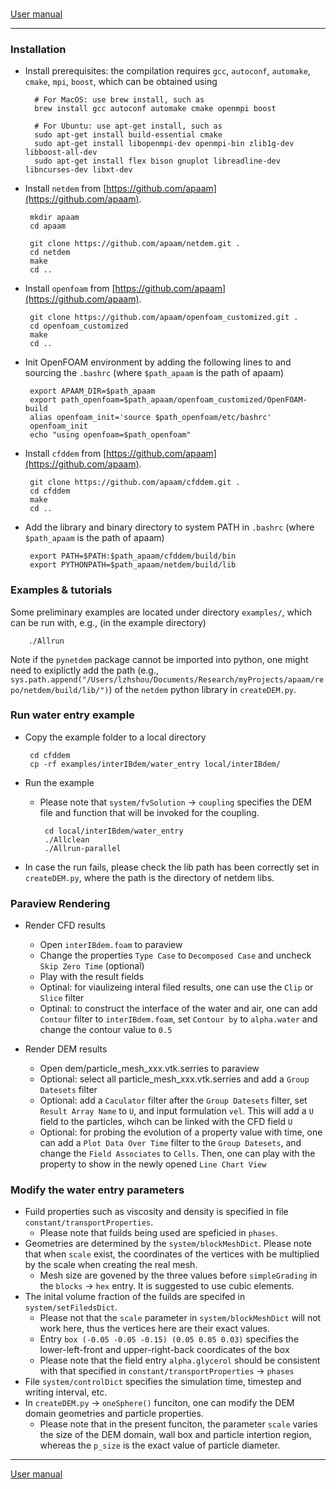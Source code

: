 ###

[User manual](user_manual.md)

-------

### Installation

- Install prerequisites: the compilation requires ``gcc``, ``autoconf``, ``automake``, ``cmake``, ``mpi``, ``boost``, which can be obtained using

        # For MacOS: use brew install, such as
        brew install gcc autoconf automake cmake openmpi boost
        
        # For Ubuntu: use apt-get install, such as
        sudo apt-get install build-essential cmake
        sudo apt-get install libopenmpi-dev openmpi-bin zlib1g-dev libboost-all-dev
        sudo apt-get install flex bison gnuplot libreadline-dev libncurses-dev libxt-dev 

 - Install ``netdem`` from [https://github.com/apaam](https://github.com/apaam).

        mkdir apaam
        cd apaam
          
        git clone https://github.com/apaam/netdem.git .
        cd netdem
        make
        cd ..

 - Install ``openfoam`` from [https://github.com/apaam](https://github.com/apaam).

        git clone https://github.com/apaam/openfoam_customized.git .
        cd openfoam_customized
        make
        cd ..

 - Init OpenFOAM environment by adding the following lines to and sourcing the ``.bashrc`` (where ``$path_apaam`` is the path of apaam)

        export APAAM_DIR=$path_apaam
        export path_openfoam=$path_apaam/openfoam_customized/OpenFOAM-build
        alias openfoam_init='source $path_openfoam/etc/bashrc'
        openfoam_init
        echo "using openfoam=$path_openfoam"

 - Install ``cfddem`` from [https://github.com/apaam](https://github.com/apaam).

        git clone https://github.com/apaam/cfddem.git .
        cd cfddem
        make
        cd ..

 - Add the library and binary directory to system PATH in ``.bashrc`` (where ``$path_apaam`` is the path of apaam)

        export PATH=$PATH:$path_apaam/cfddem/build/bin
        export PYTHONPATH=$path_apaam/netdem/build/lib

### Examples & tutorials

Some preliminary examples are located under directory ``examples/``, which can be run with, e.g., (in the example directory)


        ./Allrun

Note if the ``pynetdem`` package cannot be imported into python, one might need to exiplictly add the path (e.g., ``sys.path.append("/Users/lzhshou/Documents/Research/myProjects/apaam/repo/netdem/build/lib/")``) of the ``netdem`` python library in ``createDEM.py``.


### Run water entry example

 - Copy the example folder to a local directory

        cd cfddem
        cp -rf examples/interIBdem/water_entry local/interIBdem/

 - Run the example
     - Please note that ``system/fvSolution`` -> ``coupling`` specifies the DEM file and function that will be invoked for the coupling.

            cd local/interIBdem/water_entry
            ./Allclean
            ./Allrun-parallel

 - In case the run fails, please check the lib path has been correctly set in ``createDEM.py``, where the path is the directory of netdem libs.

### Paraview Rendering

 - Render CFD results
  
     - Open ``interIBdem.foam`` to paraview
     - Change the properties ``Type Case`` to ``Decomposed Case`` and uncheck ``Skip Zero Time`` (optional)
     - Play with the result fields
     - Optinal: for viaulizeing interal filed results, one can use the ``Clip`` or ``Slice`` filter
     - Optinal: to construct the interface of the water and air, one can add ``Contour`` filter to ``interIBdem.foam``, set ``Contour by`` to ``alpha.water`` and change the contour value to ``0.5``

 - Render DEM results

     - Open dem/particle_mesh_xxx.vtk.serries to paraview
     - Optional: select all particle_mesh_xxx.vtk.serries and add a ``Group Datesets`` filter
     - Optional: add a ``Caculator`` filter after the ``Group Datesets`` filter, set ``Result Array Name`` to ``U``, and input formulation ``vel``. This will add a ``U`` field to the particles, wihch can be linked with the CFD field ``U``
     - Optional: for probing the evolution of a property value with time, one can add a ``Plot Data Over Time`` filter to the ``Group Datesets``, and change the ``Field Associates`` to ``Cells``. Then, one can play with the property to show in the newly opened ``Line Chart View``

### Modify the water entry parameters

 - Fuild properties such as viscosity and density is specified in file ``constant/transportProperties``. 
     - Please note that fuilds being used are speficied in ``phases``.
 - Geometries are determined by the ``system/blockMeshDict``. Please note that when ``scale`` exist, the coordinates of the vertices with be multiplied by the scale when creating the real mesh.
     - Mesh size are govened by the three values before ``simpleGrading`` in the ``blocks`` -> ``hex`` entry. It is suggested to use cubic elements.
 - The inital volume fraction of the fuilds are specifed in ``system/setFiledsDict``. 
     - Please not that the ``scale`` parameter in ``system/blockMeshDict`` will not work here, thus the vertices here are their exact values.
     - Entry ``box (-0.05 -0.05 -0.15) (0.05 0.05 0.03)`` specifies the lower-left-front and upper-right-back coordicates of the box
     - Please note that the field entry ``alpha.glycerol`` should be consistent with that specified in ``constant/transportProperties`` -> ``phases``
 - File ``system/controlDict`` specifies the simulation time, timestep and writing interval, etc.
 - In ``createDEM.py`` -> ``oneSphere()`` funciton, one can modify the DEM domain geometries and particle properties.
     - Please note that in the present funciton, the parameter ``scale`` varies the size of the DEM domain, wall box and particle intertion region, whereas the ``p_size`` is the exact value of particle diameter.

-------

[User manual](user_manual.md)